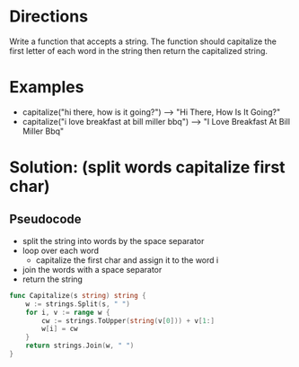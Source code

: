 # Directions

Write a function that accepts a string. The function should capitalize the first letter of each word in the string then return the capitalized string.

# Examples

- capitalize("hi there, how is it going?") --> "Hi There, How Is It Going?"
- capitalize("i love breakfast at bill miller bbq") --> "I Love Breakfast At Bill Miller Bbq"

# Solution: (split words capitalize first char)

## Pseudocode

- split the string into words by the space separator
- loop over each word
  - capitalize the first char and assign it to the word i
- join the words with a space separator
- return the string

```go
func Capitalize(s string) string {
	w := strings.Split(s, " ")
	for i, v := range w {
		cw := strings.ToUpper(string(v[0])) + v[1:]
		w[i] = cw
	}
	return strings.Join(w, " ")
}
```
